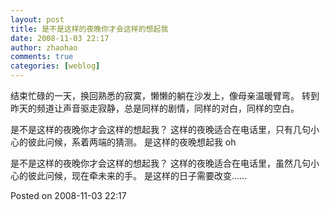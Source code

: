 ```yaml
---
layout: post
title: 是不是这样的夜晚你才会这样的想起我
date: 2008-11-03 22:17
author: zhaohao
comments: true
categories: [weblog]
---
```

结束忙碌的一天，换回熟悉的寂寞，懒懒的躺在沙发上，像母亲温暖臂弯。
转到昨天的频道让声音驱走寂静，总是同样的剧情，同样的对白，同样的空白。

是不是这样的夜晚你才会这样的想起我？
这样的夜晚适合在电话里，只有几句小心的彼此问候，系着两端的猜测。
是这样的夜晚想起我 oh

是不是这样的夜晚你才会这样的想起我？
这样的夜晚适合在电话里，虽然几句小心的彼此问候，现在牵未来的手。
是这样的日子需要改变……

Posted on 2008-11-03 22:17
